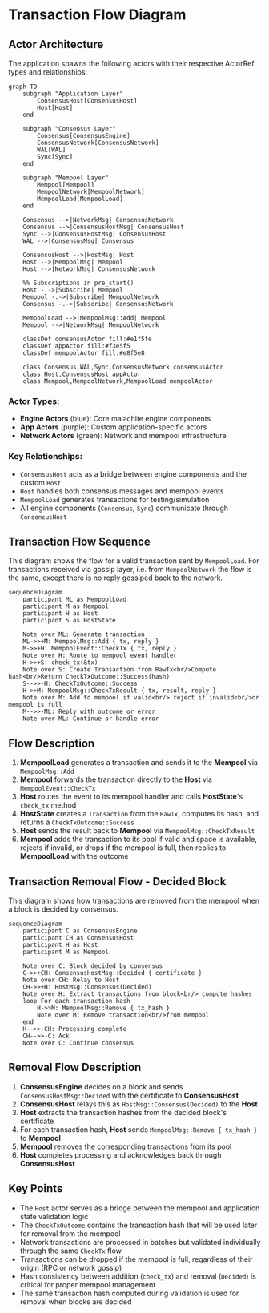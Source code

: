 # Transaction Flow Diagram

## Actor Architecture

The application spawns the following actors with their respective ActorRef types and relationships:

```mermaid
graph TD
    subgraph "Application Layer"
        ConsensusHost[ConsensusHost]
        Host[Host]
    end
    
    subgraph "Consensus Layer"
        Consensus[ConsensusEngine]
        ConsensusNetwork[ConsensusNetwork]
        WAL[WAL]
        Sync[Sync]
    end
    
    subgraph "Mempool Layer"
        Mempool[Mempool]
        MempoolNetwork[MempoolNetwork]
        MempoolLoad[MempoolLoad]
    end
    
    Consensus -->|NetworkMsg| ConsensusNetwork
    Consensus -->|ConsensusHostMsg| ConsensusHost
    Sync -->|ConsensusHostMsg| ConsensusHost
    WAL -->|ConsensusMsg| Consensus
    
    ConsensusHost -->|HostMsg| Host
    Host -->|MempoolMsg| Mempool
    Host -->|NetworkMsg| ConsensusNetwork
    
    %% Subscriptions in pre_start()
    Host -.->|Subscribe| Mempool
    Mempool -.->|Subscribe| MempoolNetwork
    Consensus -.->|Subscribe| ConsensusNetwork
    
    MempoolLoad -->|MempoolMsg::Add| Mempool
    Mempool -->|NetworkMsg| MempoolNetwork
    
    classDef consensusActor fill:#e1f5fe
    classDef appActor fill:#f3e5f5
    classDef mempoolActor fill:#e8f5e8
    
    class Consensus,WAL,Sync,ConsensusNetwork consensusActor
    class Host,ConsensusHost appActor
    class Mempool,MempoolNetwork,MempoolLoad mempoolActor
```

### Actor Types:
- **Engine Actors** (blue): Core malachite engine components
- **App Actors** (purple): Custom application-specific actors
- **Network Actors** (green): Network and mempool infrastructure

### Key Relationships:
- `ConsensusHost` acts as a bridge between engine components and the custom `Host`
- `Host` handles both consensus messages and mempool events
- `MempoolLoad` generates transactions for testing/simulation
- All engine components (`Consensus`, `Sync`) communicate through `ConsensusHost`

## Transaction Flow Sequence

This diagram shows the flow for a valid transaction sent by `MempoolLoad`.
For transactions received via gossip layer, i.e. from `MempoolNetwork` the flow is the same, except there is no reply gossiped back to the network.

```mermaid
sequenceDiagram
    participant ML as MempoolLoad
    participant M as Mempool
    participant H as Host
    participant S as HostState
    
    Note over ML: Generate transaction
    ML->>+M: MempoolMsg::Add { tx, reply }
    M->>+H: MempoolEvent::CheckTx { tx, reply }
    Note over H: Route to mempool event handler
    H->>+S: check_tx(&tx)
    Note over S: Create Transaction from RawTx<br/>Compute hash<br/>Return CheckTxOutcome::Success(hash)
    S-->>-H: CheckTxOutcome::Success
    H->>M: MempoolMsg::CheckTxResult { tx, result, reply }
    Note over M: Add to mempool if valid<br/> reject if invalid<br/>or mempool is full
    M-->>-ML: Reply with outcome or error
    Note over ML: Continue or handle error
```

## Flow Description

1. **MempoolLoad** generates a transaction and sends it to the **Mempool** via `MempoolMsg::Add`
2. **Mempool** forwards the transaction directly to the **Host** via `MempoolEvent::CheckTx` 
3. **Host** routes the event to its mempool handler and calls **HostState**'s `check_tx` method
4. **HostState** creates a `Transaction` from the `RawTx`, computes its hash, and returns a `CheckTxOutcome::Success`
5. **Host** sends the result back to **Mempool** via `MempoolMsg::CheckTxResult`
6. **Mempool** adds the transaction to its pool if valid and space is available, rejects if invalid, or drops if the mempool is full, then replies to **MempoolLoad** with the outcome

## Transaction Removal Flow - Decided Block

This diagram shows how transactions are removed from the mempool when a block is decided by consensus.

```mermaid
sequenceDiagram
    participant C as ConsensusEngine
    participant CH as ConsensusHost
    participant H as Host
    participant M as Mempool
    
    Note over C: Block decided by consensus
    C->>+CH: ConsensusHostMsg::Decided { certificate }
    Note over CH: Relay to Host
    CH->>+H: HostMsg::Consensus(Decided)
    Note over H: Extract transactions from block<br/> compute hashes
    loop For each transaction hash
        H->>M: MempoolMsg::Remove { tx_hash }
        Note over M: Remove transaction<br/>from mempool
    end
    H-->>-CH: Processing complete
    CH-->>-C: Ack
    Note over C: Continue consensus
```

## Removal Flow Description

1. **ConsensusEngine** decides on a block and sends `ConsensusHostMsg::Decided` with the certificate to **ConsensusHost**
2. **ConsensusHost** relays this as `HostMsg::Consensus(Decided)` to the **Host**
3. **Host** extracts the transaction hashes from the decided block's certificate
4. For each transaction hash, **Host** sends `MempoolMsg::Remove { tx_hash }` to **Mempool**
5. **Mempool** removes the corresponding transactions from its pool
6. **Host** completes processing and acknowledges back through **ConsensusHost**

## Key Points

- The `Host` actor serves as a bridge between the mempool and application state validation logic
- The `CheckTxOutcome` contains the transaction hash that will be used later for removal from the mempool
- Network transactions are processed in batches but validated individually through the same `CheckTx` flow
- Transactions can be dropped if the mempool is full, regardless of their origin (RPC or network gossip)
- Hash consistency between addition (`check_tx`) and removal (`Decided`) is critical for proper mempool management
- The same transaction hash computed during validation is used for removal when blocks are decided
